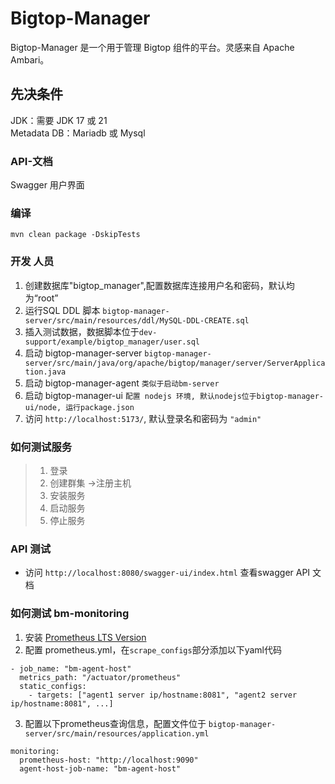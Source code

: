 <!---
   Licensed to the Apache Software Foundation (ASF) under one or more
   contributor license agreements.  See the NOTICE file distributed with
   this work for additional information regarding copyright ownership.
   The ASF licenses this file to You under the Apache License, Version 2.0
   (the "License"); you may not use this file except in compliance with
   the License.  You may obtain a copy of the License at

       http://www.apache.org/licenses/LICENSE-2.0

   Unless required by applicable law or agreed to in writing, software
   distributed under the License is distributed on an "AS IS" BASIS,
   WITHOUT WARRANTIES OR CONDITIONS OF ANY KIND, either express or implied.
   See the License for the specific language governing permissions and
   limitations under the License.
--->

# Bigtop-Manager

Bigtop-Manager 是一个用于管理 Bigtop 组件的平台。灵感来自 Apache Ambari。

## 先决条件

JDK：需要 JDK 17 或 21  
Metadata DB：Mariadb 或 Mysql

### API-文档

Swagger 用户界面

### 编译

```
mvn clean package -DskipTests
```

### 开发 人员

1. 创建数据库"bigtop_manager",配置数据库连接用户名和密码，默认均为“root”
2. 运行SQL DDL 脚本 `bigtop-manager-server/src/main/resources/ddl/MySQL-DDL-CREATE.sql`
3. 插入测试数据，数据脚本位于`dev-support/example/bigtop_manager/user.sql`
4. 启动 bigtop-manager-server `bigtop-manager-server/src/main/java/org/apache/bigtop/manager/server/ServerApplication.java`
5. 启动 bigtop-manager-agent `类似于启动bm-server`
6. 启动 bigtop-manager-ui `配置 nodejs 环境, 默认nodejs位于bigtop-manager-ui/node, 运行package.json`
7. 访问 `http://localhost:5173/`, 默认登录名和密码为 `"admin"`

### 如何测试服务

> 1. 登录
> 2. 创建群集 ->注册主机
> 3. 安装服务
> 4. 启动服务
> 5. 停止服务

### API 测试
- 访问 `http://localhost:8080/swagger-ui/index.html` 查看swagger API 文档

### 如何测试 bm-monitoring
1. 安装 [Prometheus LTS Version](https://github.com/prometheus/prometheus/releases/download/v2.45.3/prometheus-2.45.3.linux-amd64.tar.gz)
2. 配置 prometheus.yml，在`scrape_configs`部分添加以下yaml代码
```
- job_name: "bm-agent-host"
  metrics_path: "/actuator/prometheus"
  static_configs:
    - targets: ["agent1 server ip/hostname:8081", "agent2 server ip/hostname:8081", ...]
```
3. 配置以下prometheus查询信息，配置文件位于 `bigtop-manager-server/src/main/resources/application.yml`
```
monitoring:
  prometheus-host: "http://localhost:9090"
  agent-host-job-name: "bm-agent-host"
```